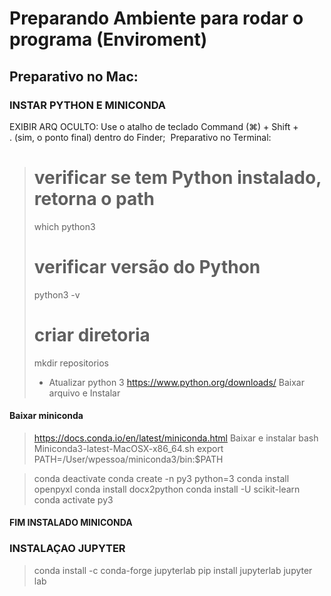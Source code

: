 # Preparando Ambiente para rodar o programa (Enviroment)

## Preparativo no Mac:
### INSTAR PYTHON E MINICONDA

EXIBIR ARQ OCULTO: Use o atalho de teclado Command (⌘) + Shift + . (sim, o ponto final) dentro do Finder; 
Preparativo no Terminal:
> # verificar se tem Python instalado, retorna o path 
> which python3
> # verificar versão do Python
> python3 -v
> # criar diretoria
> mkdir repositorios
> * Atualizar python 3
> https://www.python.org/downloads/
> Baixar arquivo e Instalar

#### Baixar miniconda
> https://docs.conda.io/en/latest/miniconda.html
> Baixar e instalar
> bash Miniconda3-latest-MacOSX-x86_64.sh
> export PATH=/User/wpessoa/miniconda3/bin:$PATH

> conda deactivate
> conda create -n py3 python=3
> conda install openpyxl
> conda install docx2python
> conda install -U scikit-learn
> conda activate py3

#### FIM INSTALADO MINICONDA

### INSTALAÇAO JUPYTER

> conda install -c conda-forge jupyterlab
> pip install jupyterlab
> jupyter lab

